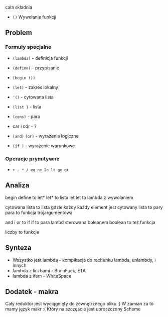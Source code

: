 
cała składnia
* `()` Wywołanie funkcji

## Problem
### Formuły specjalne
* `(lambda)` - definicja funkcji

* `(define)` - przypisanie
* `(begin ())`
* `(let)` - zakres lokalny 

* `'()` - cytowana lista
* `(list )` - lista
* `(cons)` - para
* car i cdr - ?

* `(and)` `(or)` - wyrażenia logiczne
* `(if )` - wyrażenie warunkowe

### Operacje prymitywne
* `+ - * / eq ne le lt ge gt`

## Analiza
begin define to let*
let* to lista let
let to lambda z wywołaniem

cytowana lista to lista gdzie każdy każdy element jest cytowany
lista to pary
para to funkcja trójargumentowa

and i or to if
if to para lambd sterowana boleanem
boolean to też funkcja

liczby to funkcje

## Synteza
* Wszystko jest lambdą - kompikacja do rachunku lambda, unlambdy, i innych
* lambda z liczbami - BrainFuck, ETA
* lambda z ifem - WhiteSpace

## Dodatek - makra

Cały reduktor jest wyciągnięty do zewnętrznego pliku :)
W zamian za to mamy język makr :(
Który na szczęście jest uproszczony Scheme
